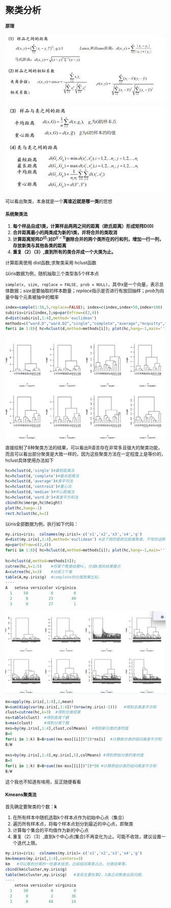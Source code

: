# 聚类分析

#### 原理

![image-20250101133719363](1.png)

![image-20250101133738811](2.png)

可以看出聚类，本身就是一个**离谁近就是哪一类**的思想

#### 系统聚类法

1. **每个样品自成1类，计算样品两两之间的距离（欧氏距离）形成矩阵D(0)**
2. **合并距离最小的两类成为新的1类，并将合并的类取消**
3. **计算距离矩阵$D^{(i)}$:对$D^{(i-1)}$删除合并的两个类所在的行和列，增加一行一列，存放新类与其他各类的距离**
4. **重复（2）（3）,直到所有的类合并成一个大类为止。**

计算距离使用 dist函数;求聚类采用 hclust函数

以iris数据为例，随机抽取三个类型各5个样本点

`sample(x, size, replace = FALSE, prob = NULL)`，其中*x*是一个向量，表示总体数据；*size*是要抽取的样本数量；*replace*指示是否进行有放回抽样；*prob*为向量中每个元素被抽中的概率

``` R
index=sample(1:50,5,replace=FALSE); index=c(index,index+50,index+100)
subiris=iris[index,];op=par(mfrow=c(2,4))
d=dist(subiris[,1:4],method='euclidean')
methods=c("ward.D","ward.D2","single","complete","average","mcquitty","median","centroid")
for(i in 1:8){ hc=hclust(d,method=methods[i]); plot(hc,hang=-1,main='') }
```

![image-20250101134722793](3.png)

直接绘制了8种聚类方法的结果，可以看出R语言存在非常多且强大的聚类功能，而且可以看出部分聚类是大致一样的，因为这些聚类方法在一定程度上是等价的，hclust具体使用办法如下

``` R
hc=hclust(d,'single')#最短距离法
hc=hclust(d,'complete')#最长距离法
hc=hclust(d,'average')#类平均法
hc=hclust(d,'centroid')#重心法
hc=hclust(d,'median')#中心距离法
hc=hclust(d,'ward.D')#离差平方和法
cbind(hc$merge,hc$height)
plot(hc,hang=-1)
rect.hclust(hc,k=2)
```

以iris全部数据为例，执行如下代码：

``` r
my.iris=iris;  colnames(my.iris)= c('x1','x2','x3','x4','g')
d=dist(my.iris[,1:4],method='euclidean') #这个用的是欧氏距离聚类，不写的话默认马氏距离
op=par(mfrow=c(2,4))
for(i in 1:8){ hc=hclust(d,method=methods[i]); plot(hc,hang=-1,main='') }

hc=hclust(d,method=methods[4]); 
cutree(hc,k=1:5)    #将某个聚类结果hc，分成k类的结果展示
A=cutree(hc,k=3)    #分成三个类
table(A,my.iris$g)  #complete的分类效果比较。
----
A   setosa versicolor virginica
  1     50          0         0
  2      0         23        49
  3      0         27         1
```

![image-20250101135407665](4.png)

``` R
mx=apply(my.iris[,1:4],2,mean)
W=sum(diag(var(my.iris[,1:4])*(nrow(my.iris)-1)))   #得到总离差平方和
clust=cutree(hc,k=3)  #得到分类结果
ns=table(clust)  #得到各类个数
k=max(clust)     #得到分类个数
mxs=by(my.iris[,1:4],clust,colMeans)  #得到新分类的类均值
B=0
for(i in 1:k) B=B+sum((mx-mxs[[i]])^2)*ns[i]  #计算新分类的组间离差平方和
B/W

mxs=by(my.iris[,1:4],my.iris[,5],colMeans) #得到原始分类的类均值
B=0
for(i in 1:k) B=B+sum((mx-mxs[[i]])^2)*50 #计算原始分类的组间离差平方和
B/W
```

这个我也不知道有啥用，反正随便看看

#### Kmeans聚类法

首先确定要聚类的个数：**k**

1. 在所有样本中随机选取k个样本点作为初始中心点（集合）
2. 遍历所有样本点，将每个样本点划分到最近的中心点，即聚类
3. 计算每个集合的平均值作为新的中心点
4. 重复（2）（3）,直到k个中心点(集合)不再变化为止。可能不收敛，建议设置一个迭代上限。

``` R
my.iris=iris;  colnames(my.iris)= c('x1','x2','x3','x4','g')
km=kmeans(my.iris[,1:4],centers=3)
km   #可以看到分类的一些基本信息，比如组间离差占比，分类结果等。
cbind(km$cluster,my.iris$g)
table(km$cluster,my.iris$g)   #发现主要在第2，3类之间聚类出现问题。
----
    setosa versicolor virginica
  1     50          0         0
  2      0          2        36
  3      0         48        14
```

